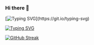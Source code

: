 ### Hi there 👋
[![Typing SVG](https://readme-typing-svg.demolab.com?font=Fira+Code&pause=1000&color=F7A733&random=false&width=435&lines=Hello%2C+I'm+Levi.)](https://git.io/typing-svg)


[![Typing SVG](https://readme-typing-svg.demolab.com?font=Fira+Code&pause=1000&color=F7B9F6&random=false&width=435&lines=%F0%9F%92%99+If+you+like%2C+give+%E2%AD%90%EF%B8%8F+and+share+it)](https://git.io/typing-svg)


[![GitHub Streak](https://streak-stats.demolab.com?user=czy13724&theme=shadow-purple&hide_border=true&border_radius=&date_format=M%20j%5B%2C%20Y%5D&dates=A288EB&fire=A85EEB&hide_longest_streak=true)](https://git.io/streak-stats)
